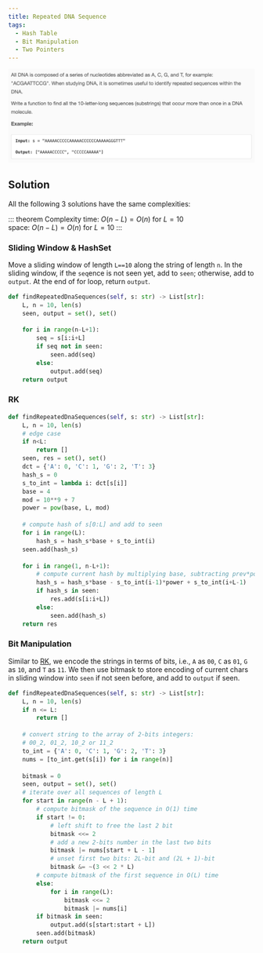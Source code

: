 ```yaml
---
title: Repeated DNA Sequence
tags:
  - Hash Table
  - Bit Manipulation
  - Two Pointers
---
```


<img class="medium-zoom" src="/algo/repeated-dna-sequences.png" alt="https://leetcode.com/problems/repeated-dna-sequences">

## Solution

All the following 3 solutions have the same complexities:

::: theorem Complexity
time: $O(n-L) = O(n)$ for $L=10$  
space: $O(n-L) = O(n)$ for $L=10$
:::

### Sliding Window & HashSet

Move a sliding window of length `L==10` along the string of length `n`. In the sliding window, if the `seq`ence is not seen yet, add to `seen`; otherwise, add to `output`. At the end of for loop, return `output`.

```py
def findRepeatedDnaSequences(self, s: str) -> List[str]:
    L, n = 10, len(s)
    seen, output = set(), set()

    for i in range(n-L+1):
        seq = s[i:i+L]
        if seq not in seen:
            seen.add(seq)
        else:
            output.add(seq)
    return output
```

### RK

```py
def findRepeatedDnaSequences(self, s: str) -> List[str]:
    L, n = 10, len(s)
    # edge case
    if n<L:
        return []
    seen, res = set(), set()
    dct = {'A': 0, 'C': 1, 'G': 2, 'T': 3}
    hash_s = 0
    s_to_int = lambda i: dct[s[i]]
    base = 4
    mod = 10**9 + 7
    power = pow(base, L, mod)

    # compute hash of s[0:L] and add to seen
    for i in range(L):
        hash_s = hash_s*base + s_to_int(i)
    seen.add(hash_s)

    for i in range(1, n-L+1):
        # compute current hash by multiplying base, subtracting prev*power and adding next
        hash_s = hash_s*base - s_to_int(i-1)*power + s_to_int(i+L-1)
        if hash_s in seen:
            res.add(s[i:i+L])
        else:
            seen.add(hash_s)
    return res
```

### Bit Manipulation

Similar to [RK](#rk), we encode the strings in terms of bits, i.e., `A` as `00`, `C` as `01`, `G` as `10`, and `T` as `11`. We then use bitmask to store encoding of current chars in sliding window into `seen` if not seen before, and add to `output` if seen.

```py
def findRepeatedDnaSequences(self, s: str) -> List[str]:
    L, n = 10, len(s)
    if n <= L:
        return []

    # convert string to the array of 2-bits integers:
    # 00_2, 01_2, 10_2 or 11_2
    to_int = {'A': 0, 'C': 1, 'G': 2, 'T': 3}
    nums = [to_int.get(s[i]) for i in range(n)]

    bitmask = 0
    seen, output = set(), set()
    # iterate over all sequences of length L
    for start in range(n - L + 1):
        # compute bitmask of the sequence in O(1) time
        if start != 0:
            # left shift to free the last 2 bit
            bitmask <<= 2
            # add a new 2-bits number in the last two bits
            bitmask |= nums[start + L - 1]
            # unset first two bits: 2L-bit and (2L + 1)-bit
            bitmask &= ~(3 << 2 * L)
        # compute bitmask of the first sequence in O(L) time
        else:
            for i in range(L):
                bitmask <<= 2
                bitmask |= nums[i]
        if bitmask in seen:
            output.add(s[start:start + L])
        seen.add(bitmask)
    return output
```
